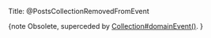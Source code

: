 Title: @PostsCollectionRemovedFromEvent

{note
Obsolete, superceded by [Collection#domainEvent()](./Collection.html).
}
